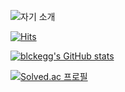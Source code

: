 ![자기 소개](https://capsule-render.vercel.app/api?type=egg&height=308&color=gradient&text=Rolled%20Omelet&fontAlign=50&fontAlignY=47&animation=fadeIn&descAlignY=61)

[![Hits](https://hits.seeyoufarm.com/api/count/incr/badge.svg?url=https%3A%2F%2Fgithub.com%2Fblckegg&count_bg=%2342A9FF&title_bg=%23CACACA&icon=&icon_color=%23E7E7E7&title=hits&edge_flat=false)](https://hits.seeyoufarm.com)

[![blckegg's GitHub stats](https://github-readme-stats.vercel.app/api?username=blckegg)](https://github.com/blckegg/github-readme-stats)

[![Solved.ac
프로필](http://mazassumnida.wtf/api/generate_badge?boj={subchrt21})](https://solved.ac/{subchrt21})













<!--
### Hi there 👋
**blckegg/blckegg** is a ✨ _special_ ✨ repository because its `README.md` (this file) appears on your GitHub profile.

Here are some ideas to get you started:

- 🔭 I’m currently working on ...
- 🌱 I’m currently learning ...
- 👯 I’m looking to collaborate on ...
- 🤔 I’m looking for help with ...
- 💬 Ask me about ...
- 📫 How to reach me: ...
- 😄 Pronouns: ...
- ⚡ Fun fact: ...
-->
